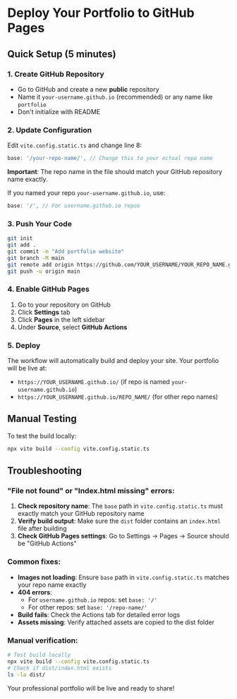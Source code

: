 # Deploy Your Portfolio to GitHub Pages

## Quick Setup (5 minutes)

### 1. Create GitHub Repository
- Go to GitHub and create a new **public** repository
- Name it `your-username.github.io` (recommended) or any name like `portfolio`
- Don't initialize with README

### 2. Update Configuration
Edit `vite.config.static.ts` and change line 8:
```typescript
base: '/your-repo-name/', // Change this to your actual repo name
```

**Important**: The repo name in the file should match your GitHub repository name exactly.

If you named your repo `your-username.github.io`, use:
```typescript
base: '/', // For username.github.io repos
```

### 3. Push Your Code
```bash
git init
git add .
git commit -m "Add portfolio website"
git branch -M main
git remote add origin https://github.com/YOUR_USERNAME/YOUR_REPO_NAME.git
git push -u origin main
```

### 4. Enable GitHub Pages
1. Go to your repository on GitHub
2. Click **Settings** tab
3. Click **Pages** in the left sidebar
4. Under **Source**, select **GitHub Actions**

### 5. Deploy
The workflow will automatically build and deploy your site. Your portfolio will be live at:
- `https://YOUR_USERNAME.github.io/` (if repo is named `your-username.github.io`)
- `https://YOUR_USERNAME.github.io/REPO_NAME/` (for other repo names)

## Manual Testing
To test the build locally:
```bash
npx vite build --config vite.config.static.ts
```

## Troubleshooting

### "File not found" or "Index.html missing" errors:
1. **Check repository name**: The `base` path in `vite.config.static.ts` must exactly match your GitHub repository name
2. **Verify build output**: Make sure the `dist` folder contains an `index.html` file after building
3. **Check GitHub Pages settings**: Go to Settings → Pages → Source should be "GitHub Actions"

### Common fixes:
- **Images not loading**: Ensure `base` path in `vite.config.static.ts` matches your repo name exactly
- **404 errors**: 
  - For `username.github.io` repos: set `base: '/'`
  - For other repos: set `base: '/repo-name/'`
- **Build fails**: Check the Actions tab for detailed error logs
- **Assets missing**: Verify attached assets are copied to the dist folder

### Manual verification:
```bash
# Test build locally
npx vite build --config vite.config.static.ts
# Check if dist/index.html exists
ls -la dist/
```

Your professional portfolio will be live and ready to share!